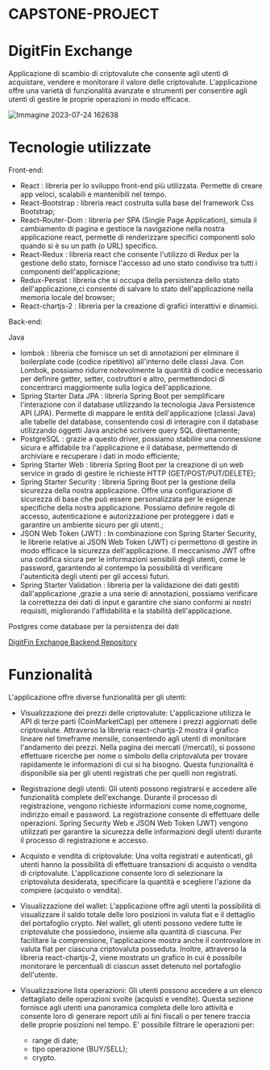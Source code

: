 # CAPSTONE-PROJECT
# DigitFin Exchange 
Applicazione di scambio di criptovalute che consente agli utenti di acquistare, vendere e monitorare il valore delle criptovalute. L'applicazione offre una varietà di funzionalità avanzate e strumenti per consentire agli utenti di gestire le proprie operazioni in modo efficace.

![Immagine 2023-07-24 162638](https://github.com/Massimiliano2022/CAPSTONE-PROJECT-FRONTEND/assets/120369719/5fcebfb2-2d1c-449c-906e-ac6f4c228752)


# Tecnologie utilizzate

Front-end:
- React : libreria per lo sviluppo front-end più utilizzata. Permette di creare app veloci, scalabili e mantenibili nel tempo.
- React-Bootstrap : libreria react costruita sulla base del framework Css Bootstrap;
- React-Router-Dom : libreria per SPA (Single Page Application), simula il cambiamento di pagina e gestisce la navigazione nella nostra applicazione react,
  permette di renderizzare specifici componenti solo quando si è su un path (o URL) specifico.
- React-Redux : libreria react che consente l'utilizzo di Redux per la gestione dello stato, fornisce l'accesso ad uno stato condiviso tra tutti i componenti dell'applicazione;
- Redux-Persist : libreria che si occupa della persistenza dello stato dell'applicazione,ci consente di salvare lo stato dell'applicazione nella memoria locale del browser;
- React-chartjs-2 : libreria per la creazione di grafici interattivi e dinamici. 

Back-end:

Java 
- lombok : libreria che fornisce un set di annotazioni per eliminare il boilerplate code (codice ripetitivo) all'interno delle classi Java. Con Lombok, possiamo ridurre notevolmente la quantità di codice necessario per definire getter, setter, costruttori e altro, permettendoci di concentrarci maggiormente sulla logica dell'applicazione.
- Spring Starter Data JPA : libreria Spring Boot per semplificare l'interazione con il database utilizzando la tecnologia Java Persistence API (JPA).
  Permette di mappare le entità dell'applicazione (classi Java) alle  tabelle del database, consentendo così di interagire con il database utilizzando oggetti Java 
  anziché scrivere query SQL direttamente;
- PostgreSQL : grazie a questo driver, possiamo stabilire una connessione sicura e affidabile tra l'applicazione e il database, permettendo di archiviare e recuperare i dati in modo efficiente;
- Spring Starter Web : libreria Spring Boot per la creazione di un web service in grado di gestire le richieste HTTP (GET/POST/PUT/DELETE);
- Spring Starter Security : libreria Spring Boot per la gestione della sicurezza della nostra applicazione. Offre una configurazione di sicurezza di base che può essere personalizzata per le esigenze specifiche della nostra applicazione. Possiamo definire regole di accesso, autenticazione e autorizzazione per proteggere i dati e garantire un ambiente sicuro per gli utenti.;
- JSON Web Token (JWT) : In combinazione con Spring Starter Security, le librerie relative ai JSON Web Token (JWT) ci permettono di gestire in modo efficace la sicurezza dell'applicazione. Il meccanismo JWT offre una codifica sicura per le informazioni sensibili degli utenti, come le password, garantendo al contempo la possibilità di verificare l'autenticità degli utenti per gli accessi futuri.
- Spring Starter Validation : libreria per la validazione dei dati gestiti dall'applicazione ,grazie a una serie di annotazioni, possiamo verificare la correttezza dei dati di input e garantire che siano conformi ai nostri requisiti, migliorando l'affidabilità e la stabilità dell'applicazione.

Postgres come database per la persistenza dei dati

[DigitFin Exchange Backend Repository](https://github.com/Massimiliano2022/CAPSTONE-PROJECT-BACKEND)


# Funzionalità
L'applicazione offre diverse funzionalità per gli utenti:

- Visualizzazione dei prezzi delle criptovalute:
L'applicazione utilizza le API di terze parti (CoinMarketCap) per ottenere i prezzi aggiornati delle criptovalute. Attraverso la libreria react-chartjs-2 mostra il grafico lineare nel timeframe mensile, consentendo agli utenti di monitorare l'andamento dei prezzi. Nella pagina dei mercati (/mercati), si possono effettuare ricerche per nome o simbolo della criptovaluta per trovare rapidamente le informazioni di cui si ha bisogno. Questa funzionalità è disponibile sia per gli utenti registrati che per quelli non registrati.

- Registrazione degli utenti:
Gli utenti possono registrarsi e accedere alle funzionalità complete dell'exchange. Durante il processo di registrazione, vengono richieste informazioni come nome,cognome, indirizzo email e password. La registrazione consente di effettuare delle operazioni. Spring Security Web e JSON Web Token (JWT) vengono utilizzati per garantire la sicurezza delle informazioni degli utenti durante il processo di registrazione e accesso.

- Acquisto e vendita di criptovalute:
Una volta registrati e autenticati, gli utenti hanno la possibilità di effettuare transazioni di acquisto o vendita di criptovalute. L'applicazione consente loro di selezionare la criptovaluta desiderata, specificare la quantità e scegliere l'azione da compiere (acquisto o vendita).

- Visualizzazione del wallet:
L'applicazione offre agli utenti la possibilità di visualizzare il saldo totale delle loro posizioni in valuta fiat e il dettaglio del portafoglio crypto. Nel wallet, gli utenti possono vedere tutte le criptovalute che possiedono, insieme alla quantità di ciascuna. Per facilitare la comprensione, l'applicazione mostra anche il controvalore in valuta fiat per ciascuna criptovaluta posseduta. Inoltre, attraverso la libreria react-chartjs-2, viene mostrato un grafico in cui è possibile monitorare le percentuali di ciascun asset detenuto nel portafoglio dell'utente.

- Visualizzazione lista operazioni:
Gli utenti possono accedere a un elenco dettagliato delle operazioni svolte (acquisti e vendite). Questa sezione fornisce agli utenti una panoramica completa delle loro attività e consente loro di generare report utili ai fini fiscali o per tenere traccia delle proprie posizioni nel tempo. E' possibile filtrare le operazioni per:
  - range di date;
  - tipo operazione (BUY/SELL);
  - crypto.
